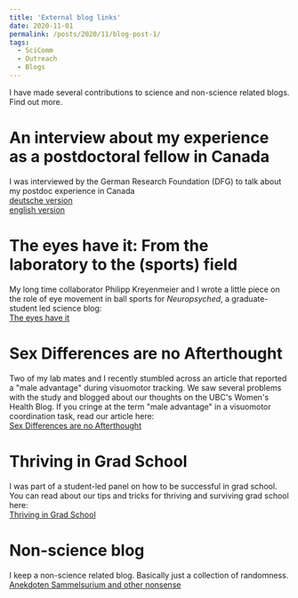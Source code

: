 ```yaml
---
title: 'External blog links'
date: 2020-11-01
permalink: /posts/2020/11/blog-post-1/
tags:
  - SciComm
  - Outreach
  - Blogs
---
```

I have made several contributions to science and non-science related blogs. Find out more. 

An interview about my experience as a postdoctoral fellow in Canada
======
I was interviewed by the German Research Foundation (DFG) to talk about my postdoc experience in Canada <br>
<a href= "https://www.dfg.de/dfg_profil/geschaeftsstelle/dfg_praesenz_ausland/nordamerika/berichte/2022/220513_gespraech_fooken/index.html"> deutsche version </a> <br>
<a href= "https://www.dfg.de/en/dfg_profile/head_office/dfg_abroad/north_america/reports/2022/220513_interview_fooken/index.html"> english version </a> <br>

The eyes have it: From the laboratory to the (sports) field 
======
My long time collaborator Philipp Kreyenmeier and I wrote a little piece on the role of eye movement in ball sports for <i>Neuropsyched</i>, a graduate-student led science blog:<br>
<a href= "https://www.neuropsyched.ca/fall-2021/the-eyes-have-it-from-the-lab-to-the-sports-field"> The eyes have it </a>

Sex Differences are no Afterthought
======
Two of my lab mates and I recently stumbled across an article that reported a "male advantage" during visuomotor tracking. We saw several problems with the study and blogged about our thoughts on the UBC's Women's Health Blog. If you cringe at the term "male advantage" in a visuomotor coordination task, read our article here:<br>
<a href= "https://womenshealthresearch.ubc.ca/sex-differences-are-no-afterthought"> Sex Differences are no Afterthought </a>

Thriving in Grad School
======
I was part of a student-led panel on how to be successful in grad school. You can read about our tips and tricks for thriving and surviving grad school here: <br>
<a href= "https://neuroscience.centreforbrainhealth.ca/tips-and-tricks-thriving-grad-school"> Thriving in Grad School </a>

Non-science blog
======
I keep a non-science related blog. Basically just a collection of randomness.<br>
<a href= "http://ookenfooken.blogspot.com"> Anekdoten Sammelsurium and other nonsense </a>